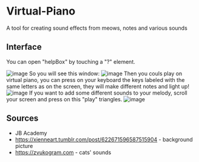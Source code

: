 # Virtual-Piano
A tool for creating sound effects from meows, notes and various sounds
## Interface
You can open "helpBox" by touching a "?" element.

![image](https://user-images.githubusercontent.com/89692740/218261262-eaaf684e-7baa-4961-b6e9-0fa97ac39906.png)
So you will see this window: 
![image](https://user-images.githubusercontent.com/89692740/218261329-725c53e2-03a5-43bd-85b3-98aaf98fac03.png)
Then you couls play on virtual piano, you can press on your keyboard the keys labeled with the same letters as on the screen, they will make different notes and light up!
![image](https://user-images.githubusercontent.com/89692740/218261413-2ec90ccd-df74-4ef3-a20d-26763c7aeddb.png)
If you want to add some different sounds to your melody, scroll your screen and press on this 
"play" triangles. 
![image](https://user-images.githubusercontent.com/89692740/218261607-85c42a63-71a6-451c-86da-68e84fb954d1.png)


## Sources
- JB Academy 
- https://xienneart.tumblr.com/post/622671596587515904 - background picture
- https://zvukogram.com - cats' sounds
